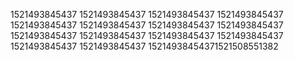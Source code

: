 1521493845437
1521493845437
1521493845437
1521493845437
1521493845437
1521493845437
1521493845437
1521493845437
1521493845437
1521493845437
1521493845437
1521493845437
1521493845437
1521493845437
15214938454371521508551382